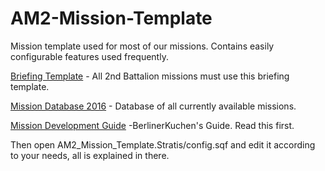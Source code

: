 # AM2-Mission-Template
Mission template used for most of our missions. Contains easily configurable features used frequently.

[Briefing Template](https://drive.google.com/open?id=0B_bsDQSTP0GtZEpOYXMtNG5tcjA) - All 2nd Battalion missions must use this briefing template.

[Mission Database 2016](https://docs.google.com/spreadsheets/d/1H8duSD6dl7lHt-HukU3ASKVdEc9Gj43_RBrXXP48K-E/edit?usp=sharing) - Database of all currently available missions.

[Mission Development Guide](https://docs.google.com/document/d/1CDOoqvRWCXdeAd2hFE6OhHL1OiT4M5RUM4m3w2vu22M/edit?usp=sharing) -BerlinerKuchen's Guide. Read this first.

Then open AM2_Mission_Template.Stratis/config.sqf and edit it according to your needs, all is explained in there.
